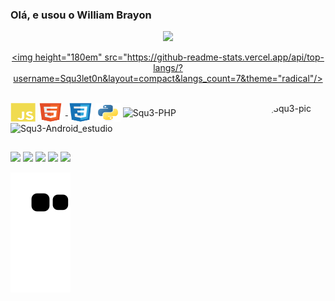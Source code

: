 ### Olá, e usou o William Brayon
<div align="center">
  <a href="https://github.com/Squ3let0n">
  <img height="180em" src="https://github-readme-stats.vercel.app/api?username=Squ3let0n&show_icons=true&theme=dracula&include_all_commits=true&count_private=true"/>
    
  <img height="180em" src="https://github-readme-stats.vercel.app/api/top-langs/?username=Squ3let0n&layout=compact&langs_count=7&theme="radical"/>
</div>
 <div style="display: inline_block"><br>
 <a href="https://certificates.digitalinnovation.one/7DE5DB81"> <img align="center" alt="Squ3-Js" height="30" width="40" src="https://raw.githubusercontent.com/devicons/devicon/master/icons/javascript/javascript-plain.svg"></a>
  <a href="https://hermes.digitalinnovation.one/certificates/A0118ADC.pdf"><img align="center"  alt="Squ3-HTML" height="30" width="40" src="https://raw.githubusercontent.com/devicons/devicon/master/icons/html5/html5-original.svg"></a>
  <a href="https://hermes.digitalinnovation.one/certificates/A0118ADC.pdf"><img align="center"> <img align="center" alt="Squ3-CSS" height="30" width="40" src="https://raw.githubusercontent.com/devicons/devicon/master/icons/css3/css3-original.svg"></a>
  <img align="center" alt="Squ3-Python" height="30" width="40" src="https://raw.githubusercontent.com/devicons/devicon/master/icons/python/python-original.svg">
  <img align="right" alt="Squ3-pic" height="100" width="100" style="border-radius:50px;" src="https://i.pinimg.com/564x/15/60/7e/15607e6e75cd7478f1c94e163b4a11dc.jpg">
  <img align="center" alt="Squ3-PHP" height="30" width="40" src="https://cdn.jsdelivr.net/gh/devicons/devicon/icons/php/php-plain.svg"/>    
  <img  align="center" alt="Squ3-Android_estudio" height="30" width="30" src="https://cdn.jsdelivr.net/gh/devicons/devicon/icons/android/android-original.svg"/>
</div>
  
  ##
  
  <div> 
  <a href="https://instagram.com/william_brayon" target="_blank"><img src="https://img.shields.io/badge/-Instagram-%23E4405F?style=for-the-badge&logo=instagram&logoColor=white" target="_blank"></a>
 	<a href="##" target="_blank"><img src="https://img.shields.io/badge/Twitch-9146FF?style=for-the-badge&logo=twitch&logoColor=white" target="_blank"></a>
 <a href="" target="_blank"><img src="https://img.shields.io/badge/Discord-7289DA?style=for-the-badge&logo=discord&logoColor=white" target="_blank"></a> 
  <a href = "mailto:brayonwilliam@gmail.com"><img src="https://img.shields.io/badge/-Gmail-%23333?style=for-the-badge&logo=gmail&logoColor=white" target="_blank"></a>
  <a href="https://www.linkedin.com/in/william-brayon-526b72221/" target="_blank"><img src="https://img.shields.io/badge/-LinkedIn-%230077B5?style=for-the-badge&logo=linkedin&logoColor=white" target="_blank"></a> 
 
  ![Snake animation](https://github.com/rafaballerini/rafaballerini/blob/output/github-contribution-grid-snake.svg)
 
</div>

  
